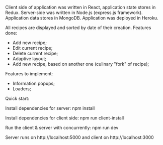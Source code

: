Client side of application was written in React, application state stores in Redux. Server-side was written in Node.js (express.js framework). 
Application data stores in MongoDB. Application was deployed in Heroku. 

All recipes are displayed and sorted by date of their creation. 
Features done:  

 - Add new recipe; 
 - Edit current recipe; 
 - Delete current recipe; 
 - Adaptive layout;
 - Add new recipe, based on another one (culinary "fork" of recipe);

Features to implement:  
- Information popups; 
- Loaders; 

Quick start: 

Install dependencies for server: 
  npm install  

Install dependencies for client side: 
  npm run client-install  

Run the client & server with concurrently: 
  npm run dev  

Server runs on http://localhost:5000 and client on http://localhost:3000
